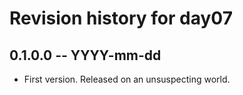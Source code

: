 # Revision history for day07

## 0.1.0.0 -- YYYY-mm-dd

* First version. Released on an unsuspecting world.
